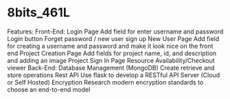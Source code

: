 # 8bits_461L
Features:
	Front-End:
Login Page
Add field for enter username and password
Login button 
Forget password / new user sign up
New User Page
Add field for creating a username and password and make it look nice on the front end
Project Creation Page
Add fields for project name, id, and description and adding an image
Project Sign In Page
Resource Availability/Checkout viewer
	Back-End:
Database Management (MongoDB)
Create retrieve and store operations
Rest API
Use flask to develop a RESTful API
Server (Cloud or Self Hosted)
Encryption
Research modern encryption standards to choose an end-to-end model
